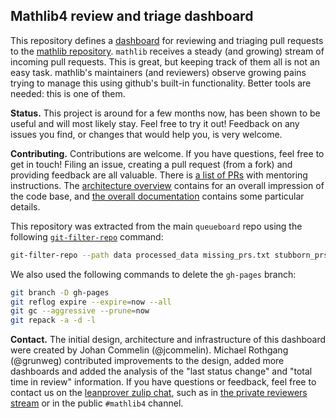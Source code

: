## Mathlib4 review and triage dashboard

This repository defines a [dashboard](https://leanprover-community.github.io/queueboard/index.html) for reviewing and triaging pull requests to the [mathlib repository](github.com/leanprover-community/mathlib4/). `mathlib` receives a steady (and growing) stream of incoming pull requests. This is great, but keeping track of them all is not an easy task. mathlib's maintainers (and reviewers) observe growing pains trying to manage this using github's built-in functionality. Better tools are needed: this is one of them.

**Status.** This project is around for a few months now, has been shown to be useful and will most likely stay. Feel free to try it out! Feedback on any issues you find, or changes that would help you, is very welcome.

**Contributing.** Contributions are welcome. If you have questions, feel free to get in touch!
Filing an issue, creating a pull request (from a fork) and providing feedback are all valuable.
There is <a href="https://github.com/leanprover-community/queueboard/issues?q=is%3Aissue%20state%3Aopen%20label%3Ahas-mentoring-instructions">a list of PRs</a> with mentoring instructions.
The [architecture overview](ARCHITECTURE.md) contains for an overall impression of the code base, and [the overall documentation](docs.md) contains some particular details.

This repository was extracted from the main `queueboard` repo using the following [`git-filter-repo`](https://github.com/newren/git-filter-repo) command:

```bash
git-filter-repo --path data processed_data missing_prs.txt stubborn_prs.txt closed_prs_to_backfill.txt redownload.txt --invert-paths
```

We also used the following commands to delete the `gh-pages` branch:

```bash
git branch -D gh-pages
git reflog expire --expire=now --all
git gc --aggressive --prune=now
git repack -a -d -l
```

**Contact.** The initial design, architecture and infrastructure of this dashboard were created by Johan Commelin (@jcommelin). Michael Rothgang (@grunweg) contributed improvements to the design, added more dashboards and added the analysis of the "last status change" and "total time in review" information.
If you have questions or feedback, feel free to contact us on the [leanprover zulip chat](https://leanprover.zulipchat.com), such as in [the private reviewers stream](https://leanprover.zulipchat.com/#narrow/stream/345428-mathlib-reviewers/topic/proof.20of.20concept.20review.20dashboard) or in the public `#mathlib4` channel.
